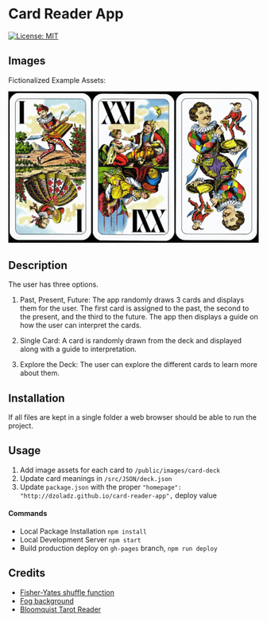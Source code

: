 Card Reader App
===============
[![License: MIT](https://img.shields.io/badge/License-MIT-yellow.svg)](https://opensource.org/licenses/MIT)

## Images
Fictionalized Example Assets:

![Trull](./assets/images/readme-images/Trull.jpg)

## Description 
The user has three options.
  1.  Past, Present, Future: The app randomly draws 3 cards and displays them for the user.  The first card is assigned to the past, the second to the present, and the third to the future.  The app then displays a guide on how the user can interpret the cards.

  2.  Single Card:  A card is randomly drawn from the deck and displayed along with a guide to interpretation.

  3.  Explore the Deck: The user can explore the different cards to learn more about them.

## Installation 
If all files are kept in a single folder a web browser should be able to run the project.

## Usage 
  1. Add image assets for each card to `/public/images/card-deck`
  2. Update card meanings in `/src/JSON/deck.json`
  3. Update `package.json` with the proper `"homepage": "http://dzoladz.github.io/card-reader-app",` deploy value
  
#### Commands
- Local Package Installation `npm install`
- Local Development Server `npm start`
- Build production deploy on `gh-pages` branch, `npm run deploy`
 
## Credits 
- [Fisher-Yates shuffle function](https://frankmitchell.org/2015/01/fisher-yates/)
- [Fog background](https://codepen.io/camstephensdomo/pen/PVqpaP)
- [Bloomquist Tarot Reader](https://github.com/bryanbloomquist/tarot-reader)
